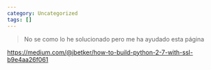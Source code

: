 ```yaml
---
category: Uncategorized
tags: []
---
```



> No se como lo he solucionado pero me ha ayudado esta página

https://medium.com/@jbetker/how-to-build-python-2-7-with-ssl-b9e4aa26f061

